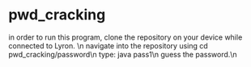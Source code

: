 # pwd_cracking
in order to run this program, clone the repository on your device while connected to Lyron. \n
navigate into the repository using cd pwd_cracking/password\n
type: java pass1\n
guess the password.\n
